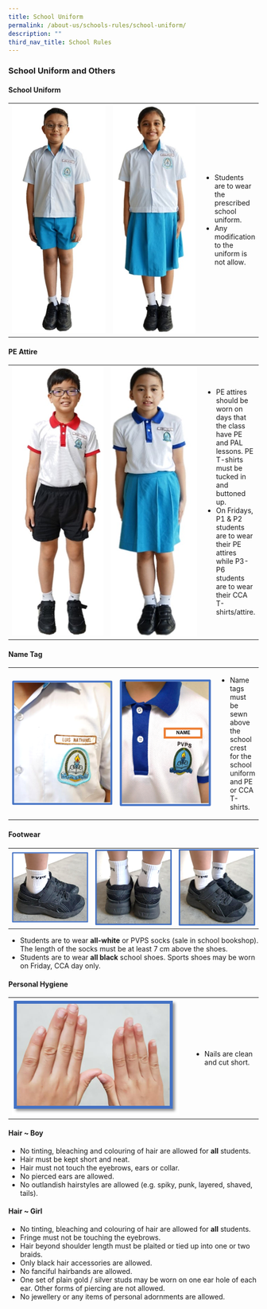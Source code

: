 ```yaml
---
title: School Uniform
permalink: /about-us/schools-rules/school-uniform/
description: ""
third_nav_title: School Rules
---
```

### School Uniform and Others
#### School Uniform  

<table><tbody><tr><td style="width: 203px;">
<img src="/images/About%20Us/School%20Uniform%20and%20Others/Uniform_Boy.jpg">
</td><td style="width: 180px;"><img src="/images/About%20Us/School%20Uniform%20and%20Others/Uniform_Girl.jpg"></td>
<td><ul>
<li>Students are to wear the prescribed school uniform.</li>
	<li>Any modification to the uniform is not allow. </li></ul>
</td>
</tr></tbody></table>

#### PE Attire

<table><tbody><tr><td style="width: 190px;">
<img src="/images/About%20Us/School%20Uniform%20and%20Others/PE_Boy.jpg">
</td><td style="width: 180px;">
<img 
src="/images/About%20Us/School%20Uniform%20and%20Others/PE-Girl.jpg"></td>
<td>
<ul><li>PE attires should be worn on days that the class have PE and PAL lessons. PE T-shirts must be tucked in and buttoned up.</li>
<li> On Fridays, P1 & P2 students are to wear their PE attires while P3-P6 students are to wear their CCA T-shirts/attire.</li></ul>
</td>
</tr></tbody></table>

#### Name Tag

<table><tbody><tr><td style="width: 203px;">
<img src="/images/About%20Us/School%20Uniform%20and%20Others/Name%20tag_1.png">
</td><td style="width: 185px;"><img src="/images/About%20Us/School%20Uniform%20and%20Others/Name%20tag_2.png"></td>
<td>
<ul><li>Name tags must be sewn above the school crest for the school uniform and PE or CCA T-shirts.</li></ul>
</td>
</tr></tbody></table>

 
#### Footwear

<table><tbody><tr><td style="width: 225px; height:100px">
<img src="/images/About%20Us/School%20Uniform%20and%20Others/Footwear_1.png">
</td><td style="width: 225px; height:100px;"><img src="/images/About%20Us/School%20Uniform%20and%20Others/Footwear_2.png"></td>
<td style="width: 225px; height:100px ;"><img src="/images/About%20Us/School%20Uniform%20and%20Others/Footwear_3.png"></td>
</tr></tbody></table>

<ul>
<li>Students are to wear <b>all-white</b> or PVPS socks (sale in school bookshop). The length of the socks must be at least 7 cm above the shoes. </li>
<li>Students are to wear&nbsp;<b>all black</b>&nbsp;school shoes. Sports shoes may be worn on Friday, CCA day only.</li></ul>


#### Personal Hygiene

<table>
<tbody><tr><td style="width: 350px;"><img src="/images/About%20Us/School%20Uniform%20and%20Others/Personal%20Hygiene.png"></td>
<td>
<ul><li>Nails are clean and cut short. </li></ul>
</td>
</tr></tbody></table>

#### Hair ~ Boy

<ul>
<li>No tinting, bleaching and colouring of hair are allowed for&nbsp;<b>all</b>&nbsp;students.</li>
<li>Hair must be kept short and neat.</li>
<li>Hair must not touch the eyebrows, ears or collar.</li>
<li>No pierced ears are allowed.</li>
<li>No outlandish hairstyles are allowed&nbsp;(e.g. spiky, punk, layered, shaved, tails).</li></ul>

#### Hair ~ Girl

<ul>
<li>No tinting, bleaching and colouring of hair are allowed for&nbsp;<b>all</b> students.</li>
<li>Fringe must not be touching the eyebrows.</li>
<li>Hair beyond shoulder length must be plaited or tied up into one or two braids.</li>
<li>Only black hair accessories are allowed.</li>
<li>No fanciful hairbands are allowed.</li>
<li>One set of plain gold / silver studs may be worn on one ear hole of each ear. Other forms of piercing are not allowed.</li>
<li>No jewellery or any items of personal adornments are allowed.</li></ul>